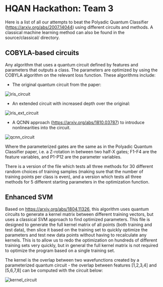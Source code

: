 # HQAN Hackathon: Team 3

Here is a list of all our attempts to beat the Polyadic Quantum Classifier (https://arxiv.org/abs/2007.14044) using different circuits and methods. A classical machine learning method can also be found in the source/classical/ directory.

## COBYLA-based circuits
Any algorithm that uses a quantum circuit defined by features and parameters that outputs a class. The parameters are optimized by using the COBYLA algorithm on the relevant loss function. These algorithms include: 
- The original quantum circuit from the paper:

![iris_circuit](https://user-images.githubusercontent.com/49004387/177741855-f2b7559c-db8d-4847-a29d-4423fe8ae223.png)

- An extended circuit with increased depth over the original:

![iris_ext_circuit](https://user-images.githubusercontent.com/49004387/177741894-ad64a0e0-d905-497b-bc4a-6eec6060795f.png)

- A QCNN approach (https://arxiv.org/abs/1810.03787) to introduce nonlinearities into the circuit.

![qcnn_circuit](https://user-images.githubusercontent.com/49004387/177736899-82d6f91b-0b5d-459b-9a5a-095b7a4751c0.png)

Where the parameterized gates are the same as in the Polyadic Quantum Classifier paper, i.e. a Z-rotation in between two half-X gates; F1-F4 are the feature variables, and P1-P12 are the parameter variables.

There is a version of the file which tests all three methods for 30 different random choices of training samples (making sure that the number of training points per class is even), and a version which tests all three methods for 5 different starting parameters in the optimization function. 

## Enhanced SVM
Based on https://arxiv.org/abs/1804.11326, this algorithm uses quantum circuits to generate a kernel matrix between different training vectors, but uses a classical SVM approach to find optimized parameters. This file is designed to generate the full kernel matrix of all points (both training and test data), then slice it based on the training set to quickly optimize the parameters and test new data points without having to recalculate any kernels. This is to allow us to redo the optimization on hundreds of different training sets very quickly, but in general the full kernel matrix is not required to optimize the program based on a single training set.

The kernel is the overlap between two wavefunctions created by a parameterized quantum circuit - the overlap between features [1,2,3,4] and [5,6,7,8] can be computed with the circuit below:

![kernel_circuit](https://user-images.githubusercontent.com/49004387/177737063-ad9e8688-ae01-488a-9611-67ae2c7d7c97.png)
